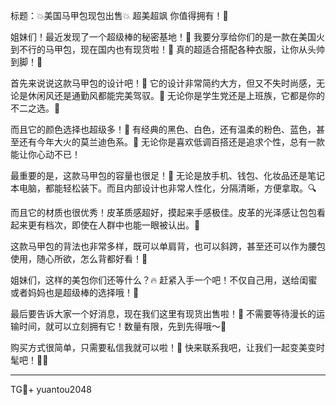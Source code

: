 标题：💥美国马甲包现包出售💥 超美超飒 你值得拥有！🎉

姐妹们！最近发现了一个超级棒的秘密基地！💖 我要分享给你们的是一款在美国火到不行的马甲包，现在国内也有现货啦！👜 真的超适合搭配各种衣服，让你从头帅到脚！💃

首先来说说这款马甲包的设计吧！👀 它的设计非常简约大方，但又不失时尚感，无论是休闲风还是通勤风都能完美驾驭。🌈 无论你是学生党还是上班族，它都是你的不二之选。💼

而且它的颜色选择也超级多！🌈 有经典的黑色、白色，还有温柔的粉色、蓝色，甚至还有今年大火的莫兰迪色系。🎨 无论你是喜欢低调百搭还是追求个性，总有一款能让你心动不已！

最重要的是，这款马甲包的容量也很足！🎒 无论是放手机、钱包、化妆品还是笔记本电脑，都能轻松装下。而且内部设计也非常人性化，分隔清晰，方便拿取。🔍

而且它的材质也很优秀！皮革质感超好，摸起来手感极佳。皮革的光泽感让包包看起来更有档次，即使在人群中也能一眼被认出。🌟

这款马甲包的背法也非常多样，既可以单肩背，也可以斜跨，甚至还可以作为腰包使用，随心所欲，怎么背都好看！👗

姐妹们，这样的美包你们还等什么？🔥 赶紧入手一个吧！不仅自己用，送给闺蜜或者妈妈也是超级棒的选择哦！👭

最后要告诉大家一个好消息，现在我们这里有现货出售啦！💖 不需要等待漫长的运输时间，就可以立刻拥有它！数量有限，先到先得哦～💨

购买方式很简单，只需要私信我就可以啦！💌 快来联系我吧，让我们一起变美变时髦吧！👯‍♀️

---

TG💪+ yuantou2048